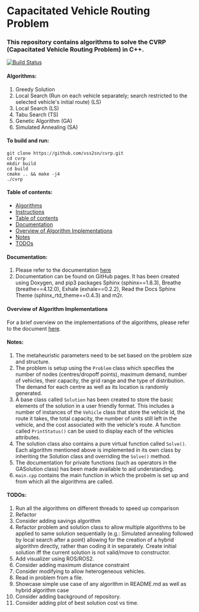 # Capacitated Vehicle Routing Problem #

### This repository contains algorithms to solve the CVRP (Capacitated Vehicle Routing Problem) in C++. ###

[![Build Status](https://travis-ci.com/vss2sn/cvrp.svg?branch=master)](https://travis-ci.com/vss2sn/cvrp)

<a name="algorithms"></a>
#### Algorithms: ####
1. Greedy Solution
2. Local Search (Run on each vehicle separately; search restricted to the selected vehicle's initial route) (LS)
3. Local Search (LS)
4. Tabu Search (TS)
5. Genetic Algorithm (GA)
6. Simulated Annealing (SA)

<a name="instructions"></a>
#### To build and run: ####
    git clone https://github.com/vss2sn/cvrp.git  
    cd cvrp
    mkdir build  
    cd build
    cmake .. && make -j4
    ./cvrp  

<a name="toc"></a>
#### Table of contents: ####
- [Algorithms](#algorithms)
- [Instructions](#instructions)
- [Table of contents](#toc)
- [Documentation](#docs)
- [Overview of Algorithm Implementations](#algorithm_implementations)
- [Notes](#notes)
- [TODOs](#todos)

<a name="docs"></a>
#### Documentation: ####
1. Please refer to the documentation [here](https://vss2sn.github.io/cvrp/)
2. Documentation can be found on GitHub pages. It has been created using Doxygen, and pip3 packages Sphinx (sphinx==1.8.3), Breathe (breathe==4.12.0), Exhale (exhale==0.2.2), Read the Docs Sphinx Theme (sphinx_rtd_theme==0.4.3) and m2r.

<a name="algorithm_implementations"></a>
#### Overview of Algorithm Implementations ####
For a brief overview on the implementations of the algorithms, please refer to the document [here](https://vss2sn.github.io/cvrp/algorithm_implementations.html).

<a name="notes"></a>
#### Notes: ####
1. The metaheuristic parameters need to be set based on the problem size and structure.
2. The problem is setup using the `Problem` class which specifies the number of nodes (centres/dropoff points), maximum demand, number of vehicles, their capacity, the grid range and the type of distribution. The demand for each centre as well as its location is randomly generated.
3. A base class called `Solution` has been created to store the basic elements of the solution in a user friendly format. This includes a number of instances of the `Vehicle` class that store the vehicle id, the route it takes, the total capacity, the number of units still left in the vehicle, and the cost associated with the vehicle's route. A function called `PrintStatus()` can be used to display each of the vehicles attributes.
4. The solution class also contains a pure virtual function called `Solve()`. Each algorithm mentioned above is implemented in its own class by inheriting the Solution class and overriding the `Solve()` method.
5. The documentation for private functions (such as operators in the GASolution class) has been made available to aid understanding.
6. `main.cpp` contains the main function in which the probelm is set up and from which all the algorithms are called.

<a name="todos"></a>
#### TODOs: ####
1. Run all the algorithms on different threads to speed up comparison
2. Refactor
3. Consider adding savings algorithm
4. Refactor problem and solution class to allow multiple algorithms to be applied to same solution sequentially (e.g.:  Simulated annealing followed by local search after a point) allowing for the creation of a hybrid algorithm directly, rather than coding it in separately. Create initial solution iff the current solution is not valid/move to constructor.
5. Add visualizer using ROS/ROS2.
6. Consider adding maximum distance constraint
7. Consider modifying to allow heterogeneous vehicles.
8. Read in problem from a file.
9. Showcase simple use case of any algorithm in README.md as well as hybrid algorithm case
10. Consider adding background of repository.
11. Consider adding plot of best solution cost vs time.
